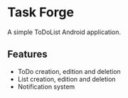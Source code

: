 # Task Forge
A simple ToDoList Android application.

## Features
- ToDo creation, edition and deletion
- List creation, edition and deletion
- Notification system
